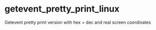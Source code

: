 # getevent_pretty_print_linux
Getevent pretty print version with hex + dec and real screen coordinates 
